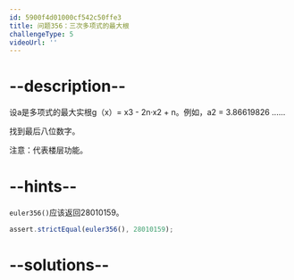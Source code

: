```yaml
---
id: 5900f4d01000cf542c50ffe3
title: 问题356：三次多项式的最大根
challengeType: 5
videoUrl: ''
---
```


# --description--

设a是多项式的最大实根g（x）= x3 - 2n·x2 + n。例如，a2 = 3.86619826 ......

找到最后八位数字。

注意：代表楼层功能。

# --hints--

`euler356()`应该返回28010159。

```js
assert.strictEqual(euler356(), 28010159);
```

# --solutions--

